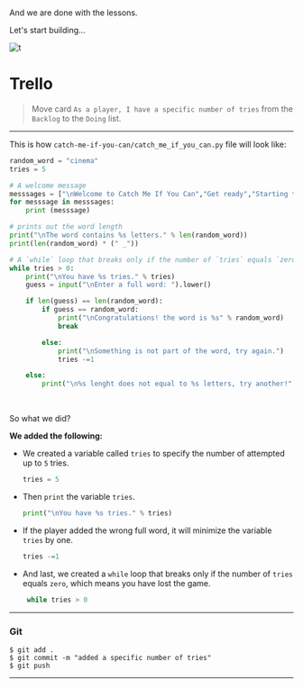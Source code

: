 ﻿<br>

And we are done with the lessons. 

Let's start building...

![t](https://i.ibb.co/hc48zrf/t.gif)

# Trello
> Move card  `As a player, I have a specific number of tries`  from the  `Backlog`  to the  `Doing`  list.

----------

This is how `catch-me-if-you-can/catch_me_if_you_can.py` file will look like:


```python
random_word = "cinema"
tries = 5

# A welcome message
messsages = ["\nWelcome to Catch Me If You Can","Get ready","Starting the game...","Selecting a word..."]
for messsage in messsages:
    print (messsage)

# prints out the word length
print("\nThe word contains %s letters." % len(random_word))
print(len(random_word) * (" _"))

# A `while` loop that breaks only if the number of `tries` equals `zero`
while tries > 0:
    print("\nYou have %s tries." % tries)
    guess = input("\nEnter a full word: ").lower()

    if len(guess) == len(random_word):
        if guess == random_word:
            print("\nCongratulations! the word is %s" % random_word)
            break

        else:
            print("\nSomething is not part of the word, try again.")
            tries -=1

    else:
        print("\n%s lenght does not equal to %s letters, try another!" % (guess,len(random_word)))

```
<br>

So what we did?


 **We added the following:**

 - We created a variable called `tries` to specify the number of attempted up to `5` tries.
    ```python
    tries = 5
    ```

 - Then `print` the variable `tries`.
    ```python
    print("\nYou have %s tries." % tries)
      ```

 
 - If the player added the wrong full word, it will minimize the variable `tries` by one.
    ```python
    tries -=1
    ```
 - And last, we created a `while` loop that breaks only if the number of `tries` equals `zero`, which means you have lost the game.
   ```python
    while tries > 0
    ```
----------

### Git


```
$ git add .
$ git commit -m "added a specific number of tries"
$ git push
```

----------


